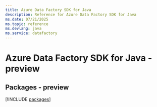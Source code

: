 ```yaml
---
title: Azure Data Factory SDK for Java
description: Reference for Azure Data Factory SDK for Java
ms.date: 07/21/2025
ms.topic: reference
ms.devlang: java
ms.service: datafactory
---
```

# Azure Data Factory SDK for Java - preview
## Packages - preview
[!INCLUDE [packages](data-factory-index.md)]
